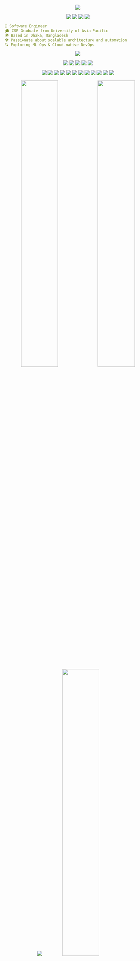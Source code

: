<!-- Profile Header -->
<p align="center">
  <img src="https://readme-typing-svg.herokuapp.com?font=Fira+Code&weight=700&size=25&pause=1000&color=E94D5F&center=true&vCenter=true&width=900&lines=Hey+there+%F0%9F%91%8B%2C+I'm+Imran+Nazir+Emon!;Backend+Engineer+%7C+DevOps+Enthusiast+%7C+Lifelong+Learner" />
</p>

<p align="center">
  <a href="https://emon.com.bd"><img src="https://img.shields.io/badge/Website-emon.com.bd-blueviolet?style=for-the-badge&logo=Google-Chrome&logoColor=white" /></a>
  <a href="https://linkedin.com/in/emoncse"><img src="https://img.shields.io/badge/LinkedIn-Imran_Nazir-0A66C2?style=for-the-badge&logo=linkedin&logoColor=white" /></a>
  <a href="mailto:imran.uapcse@gmail.com"><img src="https://img.shields.io/badge/Gmail-imran.uapcse@gmail.com-D14836?style=for-the-badge&logo=gmail&logoColor=white" /></a>
  <a href="https://t.me/emoncse"><img src="https://img.shields.io/badge/Telegram-@emoncse-229ED9?style=for-the-badge&logo=telegram&logoColor=white" /></a>
</p>


```yaml
  💼 Software Engineer
  🎓 CSE Graduate from University of Asia Pacific
  🌍 Based in Dhaka, Bangladesh
  🛠️ Passionate about scalable architecture and automation
  🔍 Exploring ML Ops & Cloud-native DevOps
```

<p align="center">
  <img src="https://skillicons.dev/icons?i=python,cpp,go,js,java,android" />
</p>

<p align="center">
  <img src="https://img.shields.io/badge/Django-092E20?style=for-the-badge&logo=django&logoColor=white" />
  <img src="https://img.shields.io/badge/DjangoREST-ff1709?style=for-the-badge&logo=fastapi&logoColor=white" />
  <img src="https://img.shields.io/badge/FastAPI-005571?style=for-the-badge&logo=fastapi" />
  <img src="https://img.shields.io/badge/Gin-00ADD8?style=for-the-badge&logo=go&logoColor=white" />
  <img src="https://img.shields.io/badge/Odoo-714B67?style=for-the-badge&logo=odoo&logoColor=white" />
</p>

<p align="center">
  <img src="https://img.shields.io/badge/Cloudflare-F38020?style=for-the-badge&logo=cloudflare&logoColor=white" />
  <img src="https://img.shields.io/badge/Linux-FCC624?style=for-the-badge&logo=linux&logoColor=black" />
  <img src="https://img.shields.io/badge/Docker-2496ED?style=for-the-badge&logo=docker&logoColor=white" />
  <img src="https://img.shields.io/badge/Jenkins-D24939?style=for-the-badge&logo=jenkins&logoColor=white" />
  <img src="https://img.shields.io/badge/Prometheus-E6522C?style=for-the-badge&logo=prometheus&logoColor=white" />
  <img src="https://img.shields.io/badge/Grafana-F46800?style=for-the-badge&logo=grafana&logoColor=white" />
  <img src="https://img.shields.io/badge/Nginx-009639?style=for-the-badge&logo=nginx&logoColor=white" />
  <img src="https://img.shields.io/badge/Ansible-EE0000?style=for-the-badge&logo=ansible&logoColor=white" />
  <img src="https://img.shields.io/badge/Hadoop-66CCFF?style=for-the-badge&logo=apachehadoop&logoColor=black" />
  <img src="https://img.shields.io/badge/AWS-232F3E?style=for-the-badge&logo=amazonaws&logoColor=white" />
  <img src="https://img.shields.io/badge/GCP-4285F4?style=for-the-badge&logo=googlecloud&logoColor=white" />
  <img src="https://img.shields.io/badge/Azure-0078D4?style=for-the-badge&logo=microsoftazure&logoColor=white" />
</p>

<p align="center">
  <img src="https://github-readme-stats.vercel.app/api?username=emoncse&show_icons=true&theme=tokyonight&hide=prs" width="49%" />
  <img src="https://github-readme-streak-stats.herokuapp.com/?user=emoncse&theme=tokyonight" width="49%" />
</p>
<p align="center">
  <img src="https://github-profile-summary-cards.vercel.app/api/cards/profile-details?username=emoncse&theme=tokyonight" />
  <img src="https://github-profile-summary-cards.vercel.app/api/cards/repos-per-language?username=emoncse&theme=tokyonight" width="49%" />
  <img src="https://github-profile-summary-cards.vercel.app/api/cards/most-commit-language?username=emoncse&theme=tokyonight" width="49%" />
</p>

### ⏱️ Coding Time
<p align="center">
  <img src="https://wakatime.com/badge/user/3c1afc84-ed1f-42bb-a108-3d65064a0c3e.svg" alt="Wakatime" />
</p>

### 🔗 Connect With Me
<p align="center">
  <a href="mailto:imran.uapcse@gmail.com"><img src="https://img.shields.io/badge/Email-imran.uapcse@gmail.com-EA4335?style=flat-square&logo=gmail&logoColor=white" /></a>
  <a href="https://t.me/emoncse"><img src="https://img.shields.io/badge/Telegram-emoncse-229ED9?style=flat-square&logo=telegram&logoColor=white" /></a>
  <a href="https://gist.github.com/emoncse"><img src="https://img.shields.io/badge/Gist-emoncse-black?style=flat-square&logo=github" /></a>
</p>



### 👁️‍🗨️ Visitor Count
<p align="center">
  ![Visitor Count](https://profile-counter.glitch.me/emoncse/count.svg)
</p>

<p align="center">
  <samp>“Passion fuels innovation — keep building, keep sharing.”</samp>  
</p>

<p align="center">
  <img src="https://capsule-render.vercel.app/api?type=waving&height=90&color=auto&section=footer"/>
</p>
